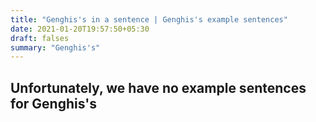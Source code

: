 ```yaml
---
title: "Genghis's in a sentence | Genghis's example sentences"
date: 2021-01-20T19:57:50+05:30
draft: falses
summary: "Genghis's"
---
```

## Unfortunately, we have no example sentences for Genghis's                 
